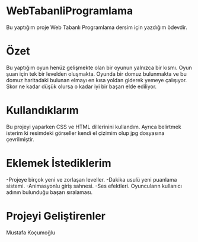 # WebTabanliProgramlama
Bu yaptığım proje Web Tabanlı Programlama dersim için yazdığım ödevdir.
# Özet
Bu yaptığım oyun henüz gelişmekte olan bir oyunun yalnızca bir kısmı. Oyun şuan için tek bir levelden oluşmakta. Oyunda bir domuz bulunmakta ve bu domuz haritadaki bulunan elmayı en kısa yoldan giderek yemeye çalışıyor. Skor ne kadar düşük olursa o kadar iyi bir başarı elde ediliyor.
# Kullandıklarım
Bu projeyi yaparken CSS ve HTML dillerinini kullandım. Ayrıca belirtmek isterim ki resimdeki görseller kendi el çizimim olup jpg dosyasına çevrilmiştir.
# Eklemek İstediklerim
-Projeye birçok yeni ve zorlaşan leveller.
-Dakika usulü yeni puanlama sistemi.
-Animasyonlu giriş sahnesi.
-Ses efektleri.
Oyuncuların kullanıcı adının bulunduğu başarı sıralaması.
# Projeyi Geliştirenler
Mustafa Koçumoğlu
